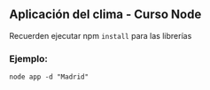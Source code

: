 ## Aplicación del clima - Curso Node


Recuerden ejecutar npm ```install``` para las librerías

### Ejemplo: 
```
node app -d "Madrid" 
```